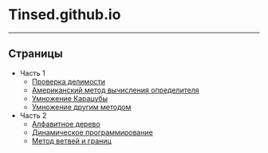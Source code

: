 # Tinsed.github.io
------------------
## Страницы
- Часть 1
  - [Проверка делимости](https://tinsed.github.io/pages/div_crit.html)
  - [Американский метод вычисления определителя](https://tinsed.github.io/pages/americano.html)
  - [Умножение Карацубы](https://tinsed.github.io/pages/karatsuba.html)
  - [Умножение другим методом](https://tinsed.github.io/pages/multiply.html)
- Часть 2
  - [Алфавитное дерево](https://tinsed.github.io/pages/alpha_tree.html)
  - [Динамическое программирование](https://tinsed.github.io/pages/dynamic_prog.html)
  - [Метод ветвей и границ](https://tinsed.github.io/pages/knapsack_problem_bb.html)
